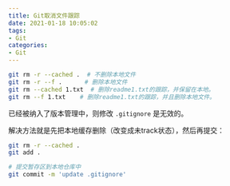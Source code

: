 ```yaml
---
title: Git取消文件跟踪
date: 2021-01-18 10:05:02
tags:
- Git
categories: 
- Git
---
```


```sh
git rm -r --cached .  # 不删除本地文件
git rm -r --f . 　　  # 删除本地文件
git rm --cached 1.txt  # 删除readme1.txt的跟踪，并保留在本地。
git rm --f 1.txt    # 删除readme1.txt的跟踪，并且删除本地文件。
```

已经被纳入了版本管理中，则修改 `.gitignore` 是无效的。

解决方法就是先把本地缓存删除（改变成未track状态），然后再提交：

```sh
git rm -r --cached .
git add .

# 提交暂存区到本地仓库中
git commit -m 'update .gitignore'
```
